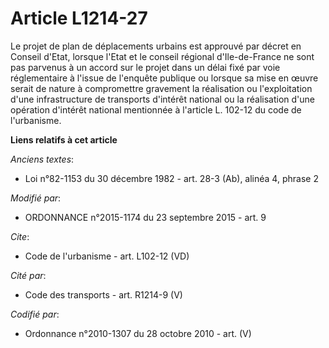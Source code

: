 # Article L1214-27

Le projet de plan de déplacements urbains est approuvé par décret en Conseil d'Etat, lorsque l'Etat et le conseil régional
d'Ile-de-France ne sont pas parvenus à un accord sur le projet dans un délai fixé par voie réglementaire à l'issue de
l'enquête publique ou lorsque sa mise en œuvre serait de nature à compromettre gravement la réalisation ou l'exploitation
d'une infrastructure de transports d'intérêt national ou la réalisation d'une opération d'intérêt national mentionnée à
l'article L. 102-12 du code de l'urbanisme.

**Liens relatifs à cet article**

_Anciens textes_:

  - Loi n°82-1153 du 30 décembre 1982 - art. 28-3 (Ab), alinéa 4, phrase 2

_Modifié par_:

  - ORDONNANCE n°2015-1174 du 23 septembre 2015 - art. 9

_Cite_:

  - Code de l'urbanisme - art. L102-12 (VD)

_Cité par_:

  - Code des transports - art. R1214-9 (V)

_Codifié par_:

  - Ordonnance n°2010-1307 du 28 octobre 2010 - art. (V)
